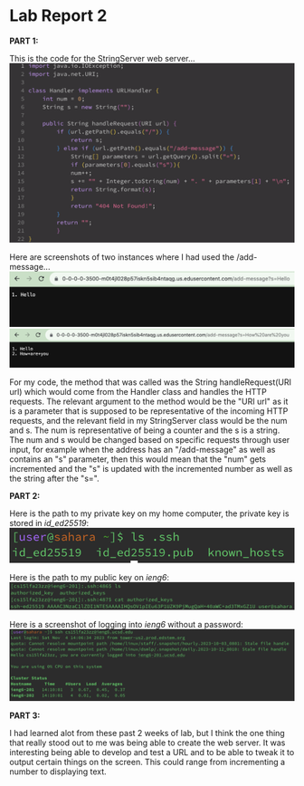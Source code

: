 # Lab Report 2
**PART 1:**

This is the code for the StringServer web server... 
![Image](StringServerCode.png)

Here are screenshots of two instances where I had used the /add-message...
![Image](HelloSearchBar.png)
![Image](HowAreYouSearchBar.png)

For my code, the method that was called was the String handleRequest(URI url) which would come from the Handler class and handles the HTTP requests. The relevant argument to the method would be the "URI url" as it is a parameter that is supposed to be representative of the incoming HTTP requests, and the relevant field in my StringServer class would be the num and s. The num is representative of being a counter and the s is a string. The num and s would be changed based on specific requests through user input, for example when the address has an "/add-message" as well as contains an "s" parameter, then this would mean that the "num" gets incremented and the "s" is updated with the incremented number as well as the string after the "s=".

**PART 2:**

Here is the path to my private key on my home computer, the private key is stored in *id_ed25519*:
![Image](privkeyieng6.png)

Here is the path to my public key on *ieng6*:
![Image](pubkeyieng6.png)

Here is a screenshot of logging into *ieng6* without a password: 
![Image](ieng6loginnopw.png)

**PART 3:**

I had learned alot from these past 2 weeks of lab, but I think the one thing that really stood out to me was being able to create the web server. It was interesting being able to develop and test a URL and to be able to tweak it to output certain things on the screen. This could range from incrementing a number to displaying text. 
